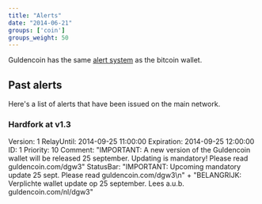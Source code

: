 ```yaml
---
title: "Alerts"
date: "2014-06-21"
groups: ['coin']
groups_weight: 50
---
```


Guldencoin has the same [alert system](https://en.bitcoin.it/wiki/Alerts) as the bitcoin wallet.

## Past alerts
Here's a list of alerts that have been issued on the main network.

### Hardfork at v1.3

Version:    1
RelayUntil: 2014-09-25 11:00:00
Expiration: 2014-09-25 12:00:00
ID:         1
Priority:   10
Comment:    "IMPORTANT: A new version of the Guldencoin wallet will be released 25 september. Updating is mandatory! Please read guldencoin.com/dgw3"
StatusBar:  "IMPORTANT: Upcoming mandatory update 25 sept. Please read guldencoin.com/dgw3\n" +
	"BELANGRIJK: Verplichte wallet update op 25 september. Lees a.u.b. guldencoin.com/nl/dgw3"